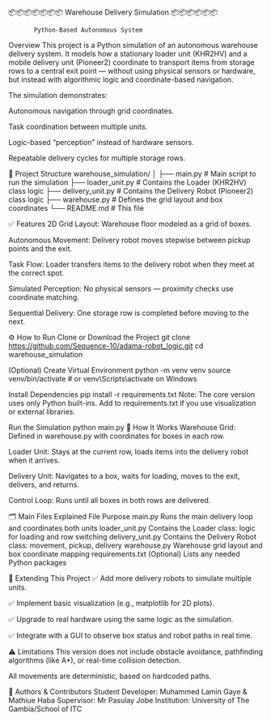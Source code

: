 📦📦📦📦📦📦📦 Warehouse Delivery Simulation 📦📦📦📦📦📦

           Python-Based Autonomous System


Overview
This project is a Python simulation of an autonomous warehouse delivery system. It models how a stationary loader unit (KHR2HV) and a mobile delivery unit (Pioneer2) coordinate to transport items from storage rows to a central exit point — without using physical sensors or hardware, but instead with algorithmic logic and coordinate-based navigation.

The simulation demonstrates:

Autonomous navigation through grid coordinates.

Task coordination between multiple units.

Logic-based “perception” instead of hardware sensors.

Repeatable delivery cycles for multiple storage rows.

📁 Project Structure
warehouse_simulation/
│
├── main.py              # Main script to run the simulation
├── loader_unit.py       # Contains the Loader (KHR2HV) class logic
├── delivery_unit.py     # Contains the Delivery Robot (Pioneer2) class logic
├── warehouse.py         # Defines the grid layout and box coordinates
└── README.md            # This file


✅ Features
2D Grid Layout: Warehouse floor modeled as a grid of boxes.

Autonomous Movement: Delivery robot moves stepwise between pickup points and the exit.

Task Flow: Loader transfers items to the delivery robot when they meet at the correct spot.

Simulated Perception: No physical sensors — proximity checks use coordinate matching.

Sequential Delivery: One storage row is completed before moving to the next.

⚙️ How to Run
Clone or Download the Project
git clone https://github.com/Sequence-10/adama-robot_logic.git
cd warehouse_simulation

(Optional) Create Virtual Environment
python -m venv venv
source venv/bin/activate  # or venv\Scripts\activate on Windows

Install Dependencies
pip install -r requirements.txt
Note: The core version uses only Python built-ins. Add to requirements.txt if you use visualization or external libraries.

Run the Simulation
python main.py
📌 How It Works
Warehouse Grid: Defined in warehouse.py with coordinates for boxes in each row.

Loader Unit: Stays at the current row, loads items into the delivery robot when it arrives.

Delivery Unit: Navigates to a box, waits for loading, moves to the exit, delivers, and returns.

Control Loop: Runs until all boxes in both rows are delivered.

🗂️ Main Files Explained
File	Purpose
main.py	Runs the main delivery loop and coordinates both units
loader_unit.py	Contains the Loader class: logic for loading and row switching
delivery_unit.py	Contains the Delivery Robot class: movement, pickup, delivery
warehouse.py	Warehouse grid layout and box coordinate mapping
requirements.txt	(Optional) Lists any needed Python packages

🧩 Extending This Project
✅ Add more delivery robots to simulate multiple units.

✅ Implement basic visualization (e.g., matplotlib for 2D plots).

✅ Upgrade to real hardware using the same logic as the simulation.

✅ Integrate with a GUI to observe box status and robot paths in real time.

⚠️ Limitations
This version does not include obstacle avoidance, pathfinding algorithms (like A*), or real-time collision detection.

All movements are deterministic, based on hardcoded paths.

👥 Authors & Contributors
Student Developer: Muhammed Lamin Gaye & Mathiue Haba
Supervisor: Mr Pasulay Jobe
Institution: University of The Gambia/School of ITC
